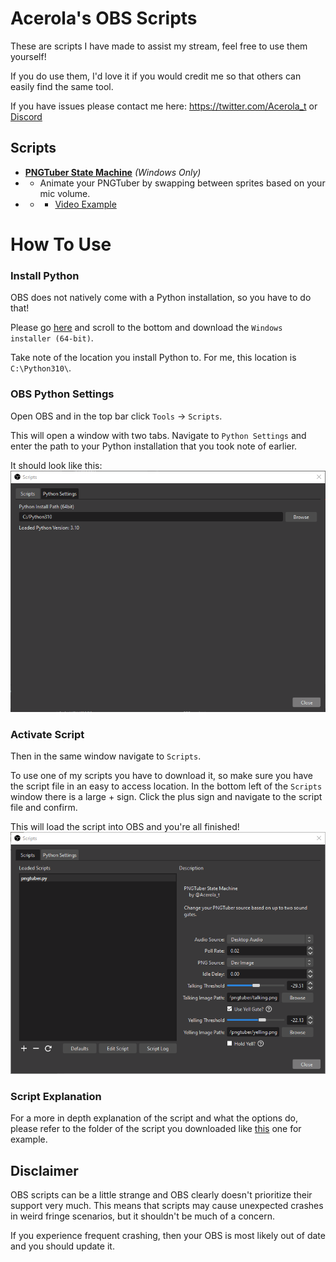 # Acerola's OBS Scripts

These are scripts I have made to assist my stream, feel free to use them yourself!

If you do use them, I'd love it if you would credit me so that others can easily find the same tool.

If you have issues please contact me here: https://twitter.com/Acerola_t or [Discord](https://discord.gg/FxGQvbfm6Y)

## Scripts

* [**PNGTuber State Machine**](https://github.com/GarrettGunnell/obs-scripts/tree/main/pngtuber) *(Windows Only)*
* * Animate your PNGTuber by swapping between sprites based on your mic volume.
* * * [Video Example](https://www.youtube.com/watch?v=G2TArVrOumQ&ab_channel=Acerola)

# How To Use

### Install Python

OBS does not natively come with a Python installation, so you have to do that!

Please go [here](https://www.python.org/downloads/release/python-31010/) and scroll to the bottom and download the `Windows installer (64-bit)`.

Take note of the location you install Python to. For me, this location is `C:\Python310\`.

### OBS Python Settings

Open OBS and in the top bar click `Tools` -> `Scripts`.

This will open a window with two tabs. Navigate to `Python Settings` and enter the path to your Python installation that you took note of earlier.

It should look like this:
![help](./help1.png)

### Activate Script

Then in the same window navigate to `Scripts`.

To use one of my scripts you have to download it, so make sure you have the script file in an easy to access location. In the bottom left of the `Scripts` window there is a large + sign. Click the plus sign and navigate to the script file and confirm.

This will load the script into OBS and you're all finished!
![help2](./help2.png)

### Script Explanation

For a more in depth explanation of the script and what the options do, please refer to the folder of the script you downloaded like [this](https://github.com/GarrettGunnell/obs-scripts/tree/main/pngtuber) one for example.

## Disclaimer

OBS scripts can be a little strange and OBS clearly doesn't prioritize their support very much. This means that scripts may cause unexpected crashes in weird fringe scenarios, but it shouldn't be much of a concern.

If you experience frequent crashing, then your OBS is most likely out of date and you should update it.